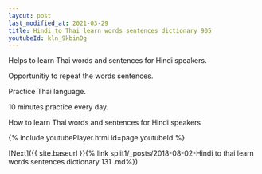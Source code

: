 ```yaml
---
layout: post
last_modified_at: 2021-03-29
title: Hindi to Thai learn words sentences dictionary 905 
youtubeId: kln_9kbinDg
---
```

 
 
Helps to learn Thai words and sentences for Hindi speakers.

Opportunitiy to repeat the words sentences. 

Practice Thai language. 
 
10 minutes practice every day. 
 
How to learn Thai words and sentences for Hindi speakers 
 
{% include youtubePlayer.html id=page.youtubeId %}
 
 
[Next]({{ site.baseurl }}{% link  split1/_posts/2018-08-02-Hindi to thai learn words sentences dictionary 131 .md%})
 
